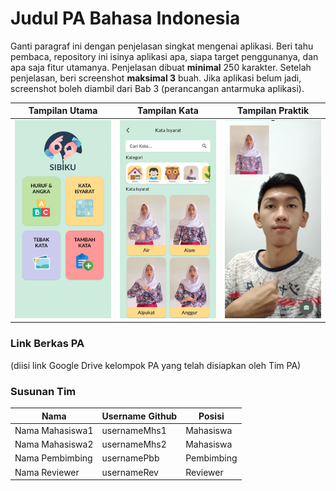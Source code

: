 # Judul PA Bahasa Indonesia

Ganti paragraf ini dengan penjelasan singkat mengenai aplikasi. Beri tahu pembaca, repository ini isinya aplikasi apa, siapa target penggunanya, dan apa saja fitur utamanya. Penjelasan dibuat **minimal** 250 karakter. Setelah penjelasan, beri screenshot **maksimal 3** buah. Jika aplikasi belum jadi, screenshot boleh diambil dari Bab 3 (perancangan antarmuka aplikasi).

Tampilan Utama                              | Tampilan Kata                              | Tampilan Praktik
--------------------------------------------|--------------------------------------------|--------------------------------------------
<img src="screenshots/pic1.png" width="200">|<img src="screenshots/pic2.png" width="200">|<img src="screenshots/pic3.png" width="200">

### Link Berkas PA

(diisi link Google Drive kelompok PA yang telah disiapkan oleh Tim PA)

### Susunan Tim

Nama            | Username Github | Posisi
----------------|-----------------|-----------
Nama Mahasiswa1 | usernameMhs1    | Mahasiswa
Nama Mahasiswa2 | usernameMhs2    | Mahasiswa
Nama Pembimbing | usernamePbb     | Pembimbing
Nama Reviewer   | usernameRev     | Reviewer
